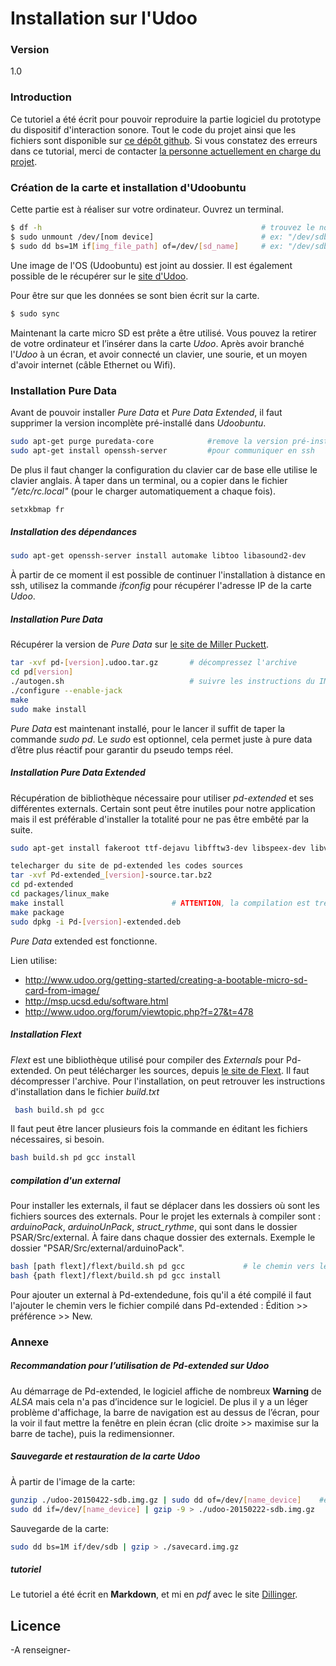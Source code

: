 # Installation sur l'Udoo
### Version
1.0

### Introduction
Ce tutoriel a été écrit pour pouvoir reproduire la partie logiciel du prototype du dispositif d'interaction sonore. 
Tout le code du projet ainsi que les fichiers sont disponible sur [ce dépôt github](https://github.com/Pmea/PSAR).
Si vous constatez des erreurs dans ce tutorial, merci de contacter [la personne actuellement en charge du projet](pierre.mahe@etu.upmc.fr).

### Création de la carte et installation d'Udoobuntu
Cette partie est à réaliser sur votre ordinateur.
Ouvrez un terminal.
```sh
$ df -h                                                 # trouvez le nom de la carte
$ sudo unmount /dev/[nom device]                        # ex: "/dev/sdb1"
$ sudo dd bs=1M if[img_file_path] of=/dev/[sd_name]     # ex: "/dev/sdb", le nom moins le chiffre
```
Une image de l'OS (Udoobuntu) est joint au dossier.
Il est également possible de le récupérer sur le [site d'Udoo](http://udoo.org/downloads/).

Pour être sur que les données se sont bien écrit sur la carte.
```sh
$ sudo sync
```
Maintenant la carte micro SD est prête a être utilisé. Vous pouvez la retirer de votre ordinateur et l’insérer dans la carte *Udoo*.
Après avoir branché l'*Udoo* à un écran, et avoir connecté  un clavier, une sourie, et un moyen d'avoir internet (câble Ethernet ou Wifi).

### Installation Pure Data
Avant de pouvoir installer *Pure Data* et *Pure Data Extended*, il faut supprimer la version incomplète pré-installé dans *Udoobuntu*. 
```sh
sudo apt-get purge puredata-core            #remove la version pré-installer 
sudo apt-get install openssh-server         #pour communiquer en ssh
```
De plus il faut changer la configuration du clavier car de base elle utilise le clavier anglais.
À taper dans un terminal, ou a copier dans le fichier *"/etc/rc.local"* (pour le charger automatiquement a chaque fois).

```sh
setxkbmap fr
```

##### Installation des dépendances

```sh
sudo apt-get openssh-server install automake libtoo libasound2-dev
```
À partir de ce moment il est possible de continuer l'installation à distance en ssh, utilisez la commande *ifconfig* pour récupérer l'adresse IP de la carte *Udoo*. 

##### Installation Pure Data
Récupérer la version de *Pure Data* sur [le site de Miller Puckett](http://msp.ucsd.edu/software.html).

```sh
tar -xvf pd-[version].udoo.tar.gz       # décompressez l'archive
cd pd[version]
./autogen.sh 			            	# suivre les instructions du INSTALL.txt
./configure --enable-jack
make
sudo make install
```
*Pure Data* est maintenant installé, pour le lancer il suffit de taper la commande *sudo pd*.
Le *sudo* est optionnel, cela permet juste à pure data d’être plus réactif pour garantir du pseudo temps réel.

##### Installation Pure Data Extended
Récupération de bibliothèque nécessaire pour utiliser *pd-extended* et ses différentes externals.
Certain sont peut être inutiles pour notre application mais il est préférable d'installer la totalité pour ne pas être embêté par la suite.

```sh
sudo apt-get install fakeroot ttf-dejavu libfftw3-dev libspeex-dev libvorbis-dev libflac-dev libsndfile1-dev libsamplerate0-dev libgavl-dev libmad0-dev dssi-dev liblo-dev flite1-dev libtk-img tcllib swig tcl8.5-dev tk8.5-dev liblua5.1-0-dev subversion git rsync automake libgsl0-dbg libgsl0-dev libgsl0ldbl gsl-bin libgsl-ruby libgsl-ruby libranlip-dev octave-gsl oggvideotools slang-gsl yorick-yeti-gsl xorg-dev libglu1-mesa-dev autoconf libfftw3-dev liblua5.1-0-dev swig libvorbis-dev ladspa-sdk libspeex-dev libmp3lame-dev lua5.1 tcl-dev dpkg-dev build-essential devscripts build-essential
```

```sh
telecharger du site de pd-extended les codes sources
tar -xvf Pd-extended_[version]-source.tar.bz2
cd pd-extended
cd packages/linux_make
make install			            # ATTENTION, la compilation est très longue + de 2 heures
make package
sudo dpkg -i Pd-[version]-extended.deb
```

*Pure Data* extended est fonctionne.

Lien utilise:
* http://www.udoo.org/getting-started/creating-a-bootable-micro-sd-card-from-image/
* http://msp.ucsd.edu/software.html
* http://www.udoo.org/forum/viewtopic.php?f=27&t=478

##### Installation Flext
*Flext* est une bibliothèque utilisé pour compiler des *Externals* pour Pd-extended.
On peut télécharger les sources, depuis [le site de Flext](http://grrrr.org/research/software/flext/). Il faut décompresser l'archive.
Pour l'installation, on peut retrouver les instructions d'installation dans le fichier *build.txt*

```sh
 bash build.sh pd gcc
```
Il faut peut être lancer plusieurs fois la commande en éditant les fichiers nécessaires, si besoin.
```sh
bash build.sh pd gcc install
```

##### compilation d'un external
Pour installer les externals, il faut se déplacer dans les dossiers où sont les fichiers sources des externals.
Pour le projet les externals à compiler sont : *arduinoPack*, *arduinoUnPack*, *struct_rythme*, qui sont dans le dossier PSAR/Src/external.
À faire dans chaque dossier des externals. 
Exemple le dossier "PSAR/Src/external/arduinoPack".

```sh
bash [path flext]/flext/build.sh pd gcc             # le chemin vers le dossier flext
bash {path flext]/flext/build.sh pd gcc install     
```

Pour ajouter un external à Pd-extendedune, fois qu'il a été compilé il faut l'ajouter le chemin vers le fichier compilé dans Pd-extended : Édition >> préférence >> New.

### Annexe
##### Recommandation pour l’utilisation de Pd-extended sur Udoo
Au démarrage de Pd-extended, le logiciel affiche de nombreux **Warning** de *ALSA* mais cela n'a pas d’incidence sur le logiciel.
De plus il y a un léger problème d'affichage, la barre de navigation est au dessus de l’écran, pour la voir il faut mettre la fenêtre en plein écran  (clic droite >> maximise sur la barre de tache), puis la redimensionner.

##### Sauvegarde et restauration de la carte Udoo
À partir de l'image de la carte:
```sh
gunzip ./udoo-20150422-sdb.img.gz | sudo dd of=/dev/[name_device]    #ex: "of=/dev/sdb"
sudo dd if=/dev/[name_device] | gzip -9 > ./udoo-20150222-sdb.img.gz
```
Sauvegarde de la carte:
```sh
sudo dd bs=1M if/dev/sdb | gzip > ./savecard.img.gz
```

##### tutoriel
Le tutoriel a été écrit en **Markdown**, et mi en *pdf* avec le site [Dillinger](http://dillinger.io/).

Licence
----
-A renseigner-